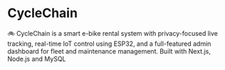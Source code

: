 # CycleChain
🚲 CycleChain is a smart e-bike rental system with privacy-focused live tracking, real-time IoT control using ESP32, and a full-featured admin dashboard for fleet and maintenance management. Built with Next.js, Node.js and MySQL
